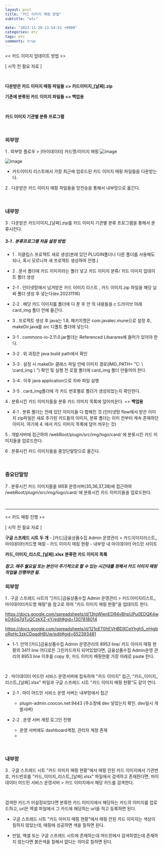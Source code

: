 ```yaml
---
layout: post
title: "카드 이미지 매핑 방법"
subtitle: "etc"

date: "2023-11-20-13:54:51 +0900"
categories: etc
tags: etc
comments: true
---
```



<< 카드 이미지 업데이트 방법 >>

[ 시작 전 필요 자료 ]

<br>

**다운받은 카드 이미지 매핑 파일들 => 카드이미지_[날짜].zip**
<br>

**기존에 분류된 카드 이미지 파일들 => 백업용**

<br>

**카드 이미지 기관별 분류 프로그램**

<br>

### 외부망

1 . 외부망 플로우 > [마이데이터] 카드명/이미지 매핑 
![image](https://github.com/Soliloquiess/soliloquiess.github.io/assets/37941513/81ae34fd-e02c-4cb1-aa83-7d62fee631e9)

![image](https://github.com/Soliloquiess/soliloquiess.github.io/assets/37941513/81c8c7c8-ecc0-4fed-bba3-5f1e95e0b71b)

- 카드이미지 리스트에서 가장 최근에 업로드된 카드 이미지 매핑 파일들을 다운받는다.

2 . 다운받은 카드 이미지 매핑 파일들을 망전송을 통해서 내부망으로 옮긴다.



<br>

### 내부망 


3 . 다운받은 카드이미지_[날짜].zip를 카드 이미지 기관별 분류 프로그램을 통해서 분류시킨다.

##### 3-1 . 분류프로그램 처음 설정 방법
- 1 . 이클립스 프로젝트 새로 생성(본래 있던 PLUGIN폴더나 다른 폴더를 사용해도 되나, 혹시 모르니까 새 프로젝트 생성하여 진행.)

- 2 . 문서 폴더에 카드 이미지라는 폴더 넣고 카드 이미지 분류/ 카드 이미지 업데이트 폴더 생성
- 2-1 . 인터넷망에서 넘겨받은 카드 이미지 리스트 , 카드 이미지.zip 파일을 해당 날짜 폴더 생성 후 넣는다(ex.20231116)
- 2-2 . 해당 카드 이미지를 폴더에 다 푼 후 안 의 내용들을 c 드라이브 아래 card_img 폴더 안에 옮긴다.

- 3 . 프로젝트 생성 후 java는 1.8, 패키지명은 com.javalec.mune으로 설정 후, makeDir.java를 src 디폴트 폴더에 넣는다.
- 3-1 . commons-io-2.11.0.jar폴더는 Referenced Libarares에 들어가 있어야 한다.
- 3-2 . 위 과정은 java build path에서 확인
- 3-3 . 설정 시 makeDir 클래스 파일 안에 이미지 경로(IMG_PATH= "C: \ \card_img \ \") 확인 및 실행 전 로컬 폴더에 card_img 폴더 만들어야 한다.
- 3-4 . 이후 java application으로 자바 파일 실행
- 3-5 . card_img폴더에 각 카드 번호별로 폴더가 생성되었는지 확인한다.


4 . 분류시킨 카드 이미지들을 분류 카드 이미지 목록에 덮어씌운다. => **백업용**

- 4-1 . 분류 폴더는 전에 있던 이미지들 다 합해진 것.(인터넷망 flow에서 받은 이미지 zip파일은 새로 추가된 카드들의 이미지, 분류 폴더는 이미 전부터 계속 존재하던 이미지. 여기에 4. 에서 카드 이미지 목록에 덮어 씌우는 것)



5 . 개발서버에 접근하여 /webRoot/plugin/src/img/logo/card/ 에 분류시킨 카드 이미지들을 업로드한다.

6 . 분류시킨 카드 이미지들을 중앙단말망으로 옮긴다.

<br>

### 중요단말망 


7 . 분류시킨 카드 이미지들을 WEB 운영서버(35,36,37,38)에 접근하여 /webRoot/plugin/src/img/logo/card/ 에 분류시킨 카드 이미지들을 업로드한다.

<br>

--------------

<< 카드 매핑 진행 >>

[ 시작 전 필요 자료 ]


**구글 스프레드 시트 두 개**
	- [카드]금융상품수집 Admin 운영관리 > 카드이미지리스트_마이데이터카드명 매핑
	- 카드 이미지 매핑 현황
    - 내부망 내 마이데이터 어드민 사이트

**카드_이미지_리스트_[날짜].xlsx**
**분류한 카드 이미지 목록**

##### 참고. 매주 월요일 또는 본인이 주기적으로 할 수 있는 시간대를 정해서 카드 이미지 매핑 작업을 진행하면 됨.

### 외부망 


1 . 구글 스프레드 시트의 "[카드]금융상품수집 Admin 운영관리 > 카드이미지리스트_마이데이터카드명 매핑"을 참고로 하여 "카드 이미지 매핑 현황"을 업데이트 한다.

https://docs.google.com/spreadsheets/d/13tgWIenEDR4vBhpUPu0EDQK4wkO4Gq7dTuQCzkXZ-xY/edit#gid=1307818014

https://docs.google.com/spreadsheets/d/121pET0hEVHBDXCpYhgh5_nHjgboRpHc3zkCDqadH8Uw/edit#gid=652393481

- 1-1. 만약 [카드]금융상품수집 Admin 운영관리의 8953 line/ 카드 이미지 매핑 현황의 3411 line 어디로든 그린카드까지 되어있었다면, 금융상품수집 Admin운영 관리의 8953 line 이후를 copy 후, 카드 이미지 매핑현황 가장 아래로 paste 한다.


<br>

2 . 마이데이터 어드민 서비스 운영서버에 접속하여 "카드 이미지" 접근, "카드_이미지_리스트_[날짜].xlsx" 파일과 구글 스프레드 시트 "카드 이미지 매핑 현황"도 같이 연다.

- 2-1 . 마이 어드민 서비스 운영 서버는 내부망에서 접근
	- plugin-admin.coocon.net:9443 (주소창에 dev 넣었는지 확인. dev일시 개발서버)

- 2-2 . 운영 서버 계정 로그인 진행
	- 운영 서버에도 dashboard계정, 관리자 계정 존재
	- 

<br>


### 내부망 


3 .  구글 스프레드 시트 "카드 이미지 매핑 현황"에서 매핑 안된 카드 이미지에서 기관번호, 카드번호를 "카드_이미지_리스트_[날짜].xlsx" 파일에서 검색하고 존재한다면, 마이데이터 어드민 서비스 운영서버 > 카드 이미지에서 해당 카드를 검색한다.

<br>


검색한 카드가 미설정되었다면 분류한 카드 이미지에서 해당하는 카드의 이미지를 업로드하고, url은 엑셀 파일에서 그 카드에 해당하는 url을 적고 등록하면 된다.
<br>

- 구글 스프레드 시트 "카드 이미지 매핑 현황"에서 매핑 안된 카드 이미지는 색상이 칠하지 않았는데, 매핑에 성공하면 색을 칠하면 된다.

- 만일, 엑셀 또는 구글 스프레드 시트에 존재하는데 어드민에서 검색하였는데 존재하지 않는다면 붉은색을 칠해서 없다는 의미로 칠하면 된다.

